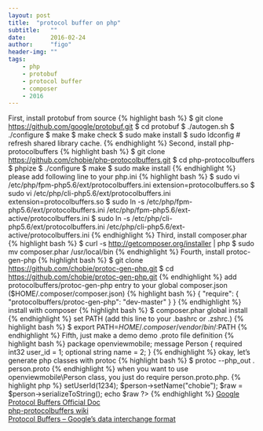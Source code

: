 ```yaml
---
layout: post
title:  "protocol buffer on php"
subtitle:   ""  
date:       2016-02-24
author:     "figo"
header-img: ""
tags:
    - php
    - protobuf
    - protocol buffer
    - composer
    - 2016
---
```

First, install protobuf from source
{% highlight bash %}
$ git clone https://github.com/google/protobuf.git
$ cd protobuf
$ ./autogen.sh
$ ./configure
$ make
$ make check
$ sudo make install
$ sudo ldconfig # refresh shared library cache.
{% endhighlight %}
Second, install php-protocolbuffers
{% highlight bash %}
$ git clone https://github.com/chobie/php-protocolbuffers.git
$ cd php-protocolbuffers
$ phpize
$ ./configure
$ make
$ sudo make install
{% endhighlight %}
please add following line to your php.ini
{% highlight bash %}
$ sudo vi /etc/php/fpm-php5.6/ext/protocolbuffers.ini
extension=protocolbuffers.so
$ sudo vi /etc/php/cli-php5.6/ext/protocolbuffers.ini
extension=protocolbuffers.so
$ sudo ln -s /etc/php/fpm-php5.6/ext/protocolbuffers.ini /etc/php/fpm-php5.6/ext-active/protocolbuffers.ini
$ sudo ln -s /etc/php/cli-php5.6/ext/protocolbuffers.ini /etc/php/cli-php5.6/ext-active/protocolbuffers.ini
{% endhighlight %}
Third, install composer.phar
{% highlight bash %}
$ curl -s http://getcomposer.org/installer | php
$ sudo mv composer.phar /usr/local/bin
{% endhighlight %}
Fourth, install protoc-gen-php
{% highlight bash %}
$ git clone https://github.com/chobie/protoc-gen-php.git
$ cd https://github.com/chobie/protoc-gen-php.git
{% endhighlight %}
add protocolbuffers/protoc-gen-php entry to your global composer.json ($HOME/.composer/composer.json)
{% highlight bash %}
{
"require": {
"protocolbuffers/protoc-gen-php": "dev-master"
}
}
{% endhighlight %}
install with composer
{% highlight bash %}
$ composer.phar global install
{% endhighlight %}
set PATH (add this line to your .bashrc or .zshrc.)
{% highlight bash %}
$ export PATH=$HOME/.composer/vendor/bin/:$PATH
{% endhighlight %}
Fifth, just make a demo
demo .proto file definition
{% highlight bash %}
package openviewmobile;
message Person
{
required int32 user_id = 1;
optional string name = 2;
}
{% endhighlight %}
okay, let’s generate php classes with protoc
{% highlight bash %}
$ protoc --php_out . person.proto
{% endhighlight %}
when you want to use openviewmobile\Person class, you just do require person.proto.php.
{% highlight php %}
setUserId(1234);
$person->setName("chobie");
$raw = $person->serializeToString();
echo $raw
?>
{% endhighlight %}
[Google Protocol Buffers Official Doc][1]  
[php-protocolbuffers wiki][2]  
[Protocol Buffers – Google’s data interchange format][3]

[1]: https://developers.google.com/protocol-buffers/
[2]: https://github.com/chobie/php-protocolbuffers/wiki
[3]: https://github.com/google/protobuf
